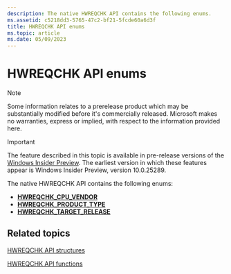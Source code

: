 ```yaml
---
description: The native HWREQCHK API contains the following enums.
ms.assetid: c5218dd3-5765-47c2-bf21-5fcde60a6d3f
title: HWREQCHK API enums
ms.topic: article
ms.date: 05/09/2023
---
```


# HWREQCHK API enums

> [!NOTE]
> Some information relates to a prerelease product which may be substantially modified before it's commercially released. Microsoft makes no warranties, express or implied, with respect to the information provided here.

> [!IMPORTANT]
> The feature described in this topic is available in pre-release versions of the [Windows Insider Preview](https://www.microsoft.com/software-download/windowsinsiderpreviewSDK). The earliest version in which these features appear is Windows Insider Preview, version 10.0.25289.

The native HWREQCHK API contains the following enums:

- [**HWREQCHK\_CPU\_VENDOR**](/windows/win32/api/hwreqchkapi/ns-hwreqchkapi-hwreqchk_cpu_vendor)
- [**HWREQCHK\_PRODUCT\_TYPE**](/windows/win32/api/hwreqchkapi/ns-hwreqchkapi-hwreqchk_product_type)
- [**HWREQCHK\_TARGET\_RELEASE**](/windows/win32/api/hwreqchkapi/ns-hwreqchkapi-hwreqchk_target_release)

## Related topics

[HWREQCHK API structures](hwreqchk-api-structures.md)

[HWREQCHK API functions](hwreqchk-api-functions.md)
